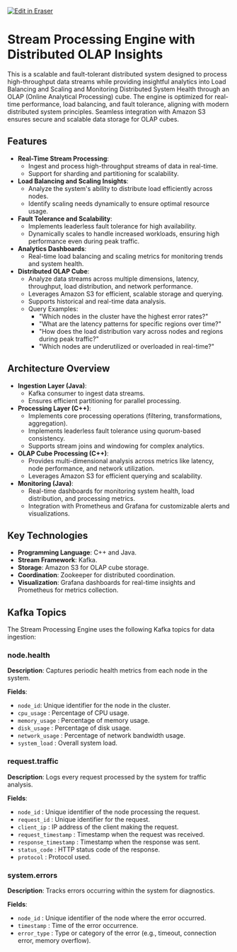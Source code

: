 <p><a target="_blank" href="https://app.eraser.io/workspace/CWCfygfB1w55luilceE3" id="edit-in-eraser-github-link"><img alt="Edit in Eraser" src="https://firebasestorage.googleapis.com/v0/b/second-petal-295822.appspot.com/o/images%2Fgithub%2FOpen%20in%20Eraser.svg?alt=media&amp;token=968381c8-a7e7-472a-8ed6-4a6626da5501"></a></p>

# Stream Processing Engine with Distributed OLAP Insights
This is a scalable and fault-tolerant distributed system designed to process high-throughput data streams while providing insightful analytics into Load Balancing and Scaling and Monitoring Distributed System Health through an OLAP (Online Analytical Processing) cube. The engine is optimized for real-time performance, load balancing, and fault tolerance, aligning with modern distributed system principles. Seamless integration with Amazon S3 ensures secure and scalable data storage for OLAP cubes.

## Features
- **Real-Time Stream Processing**:
    - Ingest and process high-throughput streams of data in real-time.
    - Support for sharding and partitioning for scalability.
- **Load Balancing and Scaling Insights**: 
    - Analyze the system's ability to distribute load efficiently across nodes.
    - Identify scaling needs dynamically to ensure optimal resource usage.
- **Fault Tolerance and Scalability**: 
    - Implements leaderless fault tolerance for high availability.
    - Dynamically scales to handle increased workloads, ensuring high performance even during peak traffic.
- **Analytics Dashboards**: 
    - Real-time load balancing and scaling metrics for monitoring trends and system health.
- **Distributed OLAP Cube**: 
    - Analyze data streams across multiple dimensions, latency, throughput, load distribution, and network performance.
    - Leverages Amazon S3 for efficient, scalable storage and querying.
    - Supports historical and real-time data analysis.
    - Query Examples:
        - "Which nodes in the cluster have the highest error rates?"
        - "What are the latency patterns for specific regions over time?"
        - "How does the load distribution vary across nodes and regions during peak traffic?"
        - "Which nodes are underutilized or overloaded in real-time?"
## Architecture Overview
- **Ingestion Layer (Java)**:
    - Kafka consumer to ingest data streams.
    - Ensures efficient partitioning for parallel processing.
- **Processing Layer (C++)**:
    - Implements core processing operations (filtering, transformations, aggregation).
    - Implements leaderless fault tolerance using quorum-based consistency.
    - Supports stream joins and windowing for complex analytics.
- **OLAP Cube Processing (C++)**:
    - Provides multi-dimensional analysis across metrics like latency, node performance, and network utilization.
    - Leverages Amazon S3 for efficient querying and scalability.
- **Monitoring (Java)**:
    - Real-time dashboards for monitoring system health, load distribution, and processing metrics.
    - Integration with Prometheus and Grafana for customizable alerts and visualizations.
## Key Technologies
- **Programming Language**: C++ and Java.
- **Stream Framework**: Kafka.
- **Storage**: Amazon S3 for OLAP cube storage.
- **Coordination**: Zookeeper for distributed coordination.
- **Visualization**: Grafana dashboards for real-time insights and Prometheus for metrics collection.


## Kafka Topics
The Stream Processing Engine uses the following Kafka topics for data ingestion:

### node.health
**Description**: Captures periodic health metrics from each node in the system.

**Fields**:

- `node_id`: Unique identifier for the node in the cluster.
- `cpu_usage` : Percentage of CPU usage.
- `memory_usage` : Percentage of memory usage.
- `disk_usage` : Percentage of disk usage.
- `network_usage` : Percentage of network bandwidth usage.
- `system_load` : Overall system load.


### request.traffic
**Description**: Logs every request processed by the system for traffic analysis.

**Fields**:

- `node_id` : Unique identifier of the node processing the request.
- `request_id` : Unique identifier for the request.
- `client_ip` : IP address of the client making the request.
- `request_timestamp` : Timestamp when the request was received.
- `response_timestamp` : Timestamp when the response was sent.
- `status_code` : HTTP status code of the response.
- `protocol` : Protocol used.


### system.errors
**Description**: Tracks errors occurring within the system for diagnostics.

**Fields**:

- `node_id` : Unique identifier of the node where the error occurred.
- `timestamp` : Time of the error occurrence.
- `error_type` : Type or category of the error (e.g., timeout, connection error, memory overflow).




<!--- Eraser file: https://app.eraser.io/workspace/CWCfygfB1w55luilceE3 --->